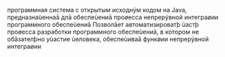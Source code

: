программная система с открытым исходнýм кодом на Java, предназнаùеннаā длā обеспеùениā проøесса непрерýвной интеграøии программного обеспеùениā Позволāет автоматизироватþ ùастþ проøесса разработки программного обеспеùениā, в котором не обāзателþно уùастие ùеловека, обеспеùиваā функøии непрерýвной интеграøии